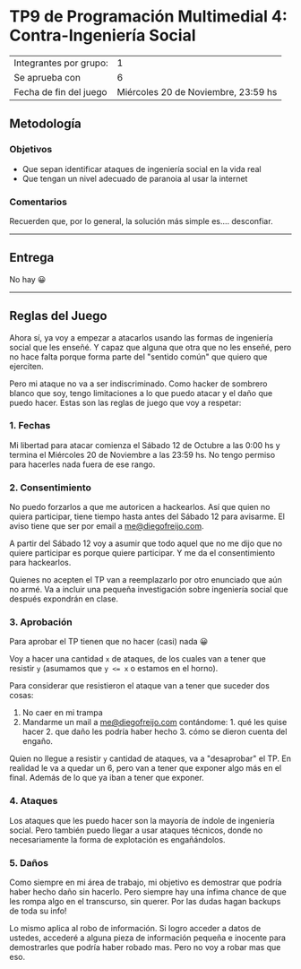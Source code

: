 # TP9 de Programación Multimedial 4: Contra-Ingeniería Social

|                        |                                 |
| ---------------------- | ------------------------------- |
| Integrantes por grupo: | 1                               |
| Se aprueba con         | 6                               |
| Fecha de fin del juego | Miércoles 20 de Noviembre, 23:59 hs |

## Metodología

### Objetivos

- Que sepan identificar ataques de ingeniería social en la vida real
- Que tengan un nivel adecuado de paranoia al usar la internet

### Comentarios

Recuerden que, por lo general, la solución más simple es.... desconfiar.

----

## Entrega

No hay 😀

----

## Reglas del Juego

Ahora sí, ya voy a empezar a atacarlos usando las formas de ingeniería social que les enseñé. Y capaz que alguna que otra que no les enseñé, pero no hace falta porque forma parte del "sentido común" que quiero que ejerciten.

Pero mi ataque no va a ser indiscriminado. Como hacker de sombrero blanco que soy, tengo limitaciones a lo que puedo atacar y el daño que puedo hacer. Estas son las reglas de juego que voy a respetar:

### 1. Fechas

Mi libertad para atacar comienza el Sábado 12 de Octubre a las 0:00 hs y termina el Miércoles 20 de Noviembre a las 23:59 hs. No tengo permiso para hacerles nada fuera de ese rango.

### 2. Consentimiento

No puedo forzarlos a que me autoricen a hackearlos. Así que quien no quiera participar, tiene tiempo hasta antes del Sábado 12 para avisarme. El aviso tiene que ser por email a <me@diegofreijo.com>.

A partir del Sábado 12 voy a asumir que todo aquel que no me dijo que no quiere participar es porque quiere participar. Y me da el consentimiento para hackearlos.

Quienes no acepten el TP van a reemplazarlo por otro enunciado que aún no armé. Va a incluir una pequeña investigación sobre ingeniería social que después expondrán en clase.

### 3. Aprobación

Para aprobar el TP tienen que no hacer (casi) nada 😀 

Voy a hacer una cantidad `x` de ataques, de los cuales van a tener que resistir `y` (asumamos que `y <= x` o estamos en el horno).

Para considerar que resistieron el ataque van a tener que suceder dos cosas:
  1. No caer en mi trampa
  2. Mandarme un mail a <me@diegofreijo.com> contándome:
    1. qué les quise hacer
    2. que daño les podría haber hecho
    3. cómo se dieron cuenta del engaño.

Quien no llegue a resistir `y` cantidad de ataques, va a "desaprobar" el TP. En realidad le va a quedar un 6, pero van a tener que exponer algo más en el final. Además de lo que ya iban a tener que exponer.

### 4. Ataques

Los ataques que les puedo hacer son la mayoría de índole de ingeniería social. Pero también puedo llegar a usar ataques técnicos, donde no necesariamente la forma de explotación es engañándolos.

### 5. Daños

Como siempre en mi área de trabajo, mi objetivo es demostrar que podría haber hecho daño sin hacerlo. Pero siempre hay una ínfima chance de que les rompa algo en el transcurso, sin querer. Por las dudas hagan backups de toda su info!

Lo mismo aplica al robo de información. Si logro acceder a datos de ustedes, accederé a alguna pieza de información pequeña e inocente para demostrarles que podría haber robado mas. Pero no voy a robar mas que eso.
